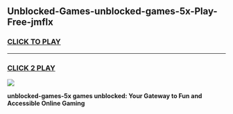 
## Unblocked-Games-unblocked-games-5x-Play-Free-jmflx
<h3>
<a href="https://premium76.site?title=unblocked-games-5x&ref=18A">CLICK TO PLAY</a></h3>
<hr>

<h3>
<a href="https://premium76.site?title=unblocked-games-5x&ref=18A">CLICK 2 PLAY</a>
  
</h3>

<a href="https://premium76.site?title=unblocked-games-5x&ref=18A"><img src="https://clearcache.store/games.png"></a>


**unblocked-games-5x games unblocked: Your Gateway to Fun and Accessible Online Gaming**
